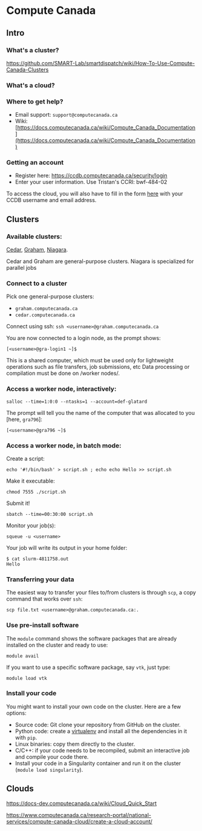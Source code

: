 # Compute Canada 

## Intro

### What's a cluster?

https://github.com/SMART-Lab/smartdispatch/wiki/How-To-Use-Compute-Canada-Clusters

### What's a cloud?


### Where to get help?

* Email support: ```support@computecanada.ca```
* Wiki: [https://docs.computecanada.ca/wiki/Compute_Canada_Documentation](https://docs.computecanada.ca/wiki/Compute_Canada_Documentation)

### Getting an account

* Register here: https://ccdb.computecanada.ca/security/login
* Enter your user information. Use Tristan's CCRI: bwf-484-02

 To access the cloud, you will also have to fill in the form 
 [here](https://www.computecanada.ca/research-portal/national-services/compute-canada-cloud/create-a-cloud-account)
 with your CCDB username and email address.


## Clusters

### Available clusters:

[Cedar](https://docs.computecanada.ca/wiki/Cedar), 
[Graham](https://docs.computecanada.ca/wiki/Graham), 
[Niagara](https://docs.computecanada.ca/wiki/Niagara).

Cedar and Graham are general-purpose clusters. Niagara is specialized for parallel jobs

### Connect to a cluster

Pick one general-purpose clusters:
* ```graham.computecanada.ca```
* ```cedar.computecanada.ca```

Connect using ssh:
```ssh <username>@graham.computecanada.ca```

You are now connected to a login node, as the prompt shows:

```[<username>@gra-login1 ~]$```

 This is a shared computer, which must be used only for lightweight 
 operations such as file transfers, job submissions, etc Data 
 processing or compilation must be done on /worker nodes/.

### Access a worker node, interactively:

```salloc --time=1:0:0 --ntasks=1 --account=def-glatard```

The prompt will tell you the name of the computer that was allocated to you [here, ```gra796```]:

```[<username>@gra796 ~]$```


### Access a worker node, in batch mode:

Create a script:

```echo '#!/bin/bash' > script.sh ; echo echo Hello >> script.sh```

Make it executable:

```chmod 7555 ./script.sh```

Submit it!

```sbatch --time=00:30:00 script.sh```

Monitor your job(s):

```squeue -u <username>```

Your job will write its output in your home folder:

```
$ cat slurm-4811758.out 
Hello
```

### Transferring your data

The easiest way to transfer your files to/from clusters is through ```scp```, 
a copy command that works over ```ssh```:

```scp file.txt <username>@graham.computecanada.ca:.```

### Use pre-install software

The ```module``` command shows the software packages that are already installed on the cluster and ready to use:

```module avail```

If you want to use a specific software package, say ```vtk```, just type:

```module load vtk```


### Install your code

You might want to install your own code on the cluster. Here are a few options:

* Source code: Git clone your repository from GitHub on the cluster.
* Python code: create a 
[virtualenv](https://www.dabapps.com/blog/introduction-to-pip-and-virtualenv-python)
and install all the dependencies in it with ```pip```.
* Linux binaries: copy them directly to the cluster.
* C/C++: if your code needs to be recompiled, submit an interactive job and compile your code there.
* Install your code in a Singularity container and run it on the cluster (```module load singularity```).


## Clouds

https://docs-dev.computecanada.ca/wiki/Cloud_Quick_Start

https://www.computecanada.ca/research-portal/national-services/compute-canada-cloud/create-a-cloud-account/

